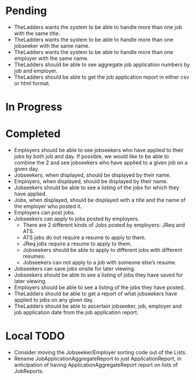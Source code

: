 # Pending

+ TheLadders wants the system to be able to handle more than one job with the same title.
+ TheLadders wants the system to be able to handle more than one jobseeker with the same name.
+ TheLadders wants the system to be able to handle more than one employer with the same name.
+ TheLadders should be able to see aggregate job application numbers by job and employer.
+ TheLadders should be able to get the job application report in either csv or html format.

# In Progress


# Completed

+ Employers should be able to see jobseekers who have applied to their jobs by both job and day. If possible, we would like to be able to combine the 2 and see jobseekers who have applied to a given job on a given day.
+ Jobseekers, when displayed, should be displayed by their name.
+ Employers, when displayed, should be displayed by their name.
+ Jobseekers should be able to see a listing of the jobs for which they have applied.
+ Jobs, when displayed, should be displayed with a title and the name of the employer who posted it.
+ Employers can post jobs.
+ Jobseekers can apply to jobs posted by employers.
    + There are 2 different kinds of Jobs posted by employers: JReq and ATS.
    + ATS jobs do not require a resume to apply to them.
    + JReq jobs require a resume to apply to them.
    + Jobseekers should be able to apply to different jobs with different resumes.
    + Jobseekers can not apply to a job with someone else’s resume.
+ Jobseekers can save jobs onsite for later viewing.
+ Jobseekers should be able to see a listing of jobs they have saved for later viewing.
+ Employers should be able to see a listing of the jobs they have posted.
+ TheLadders should be able to get a report of what jobseekers have applied to jobs on any given day.
+ TheLadders should be able to ascertain jobseeker, job, employer and job application date from the job application report.

# Local TODO

+ Consider moving the Jobseeker/Employer sorting code out of the Lists.
+ Rename JobApplicationAggregateReport to just ApplicationReport, in anticipation of having ApplicationAggregateReport report on lists of JobReports.
